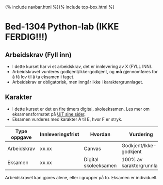 {% include navbar.html %}{% include top-box.html %}
# Bed-1304 Python-lab (IKKE FERDIG!!!)

## Arbeidskrav (Fyll inn)
- I dette kurset har vi et arbeidskrav, det er innlevering av X (FYLL INN).
- Arbeidskravet vurderes godkjent/ikke-godkjent, og **må** gjennomføres for å få lov til å ta eksamen i faget.
- Arbeidskrav er obligatorisk, men inngår ikke i karaktergrunnlaget.

## Karakter
- I dette kurset er det en fire timers digital, skoleeksamen. Les mer om eksamensformatet på [UiT sine sider](https://uit.no/digitaleksamen).
- Eksamen vurderes med karakter A til E, hvor F er stryk.


| Type oppgave             | Innleveringsfrist | Hvordan               |Vurdering               |
|--------------------------|-------------------|-----------------------|------------------------|
|Arbeidskrav               |  xx.xx            | Canvas                |Godkjent/Ikke-godkjent  |
|Eksamen                   |  xx.xx            | Digital skoleeksamen  |100% av karaktergrunnlag|

Arbeidskravet kan gjøres alene, eller i grupper på to. Eksamen er individuell.
